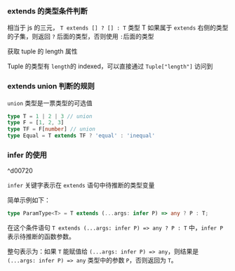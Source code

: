 ### extends 的类型条件判断

相当于 js 的三元， `T extends [] ? [] : T` 类型 T 如果属于 `extends` 右侧的类型的子集，则返回 `?` 后面的类型，否则使用 `:`后面的类型

获取 tuple 的 length 属性

Tuple 的类型有 `length`的 indexed，可以直接通过 `Tuple["length"]` 访问到

### extends union 判断的规则

`union` 类型是一票类型的可选值

```TypeScript
type T = 1 | 2 | 3 // union
type F = [1, 2, 3]
type TF = F[number] // union
type Equal = T extends TF ? 'equal' : 'inequal'
```

### infer 的使用

^d00720

`infer` 关键字表示在 `extends` 语句中待推断的类型变量

简单示例如下：

```TypeScript
type ParamType<T> = T extends (...args: infer P) => any ? P : T;
```

在这个条件语句 `T extends (...args: infer P) => any ? P : T` 中，`infer P` 表示待推断的函数参数。

整句表示为：如果 `T` 能赋值给 `(...args: infer P) => any`，则结果是 `(...args: infer P) => any` 类型中的参数 `P`，否则返回为 `T`。

